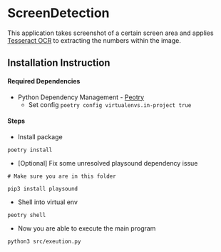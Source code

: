 # ScreenDetection

This application takes screenshot of a certain screen area and applies
[Tesseract OCR](https://nanonets.com/blog/ocr-with-tesseract/) to extracting the numbers within the image.


## Installation Instruction

#### Required Dependencies

- Python Dependency Management - [Peotry](https://python-poetry.org/)  
    - Set config `poetry config virtualenvs.in-project true`

#### Steps

- Install package
```
poetry install
```

- [Optional] Fix some unresolved playsound dependency issue
```
# Make sure you are in this folder

pip3 install playsound

```

- Shell into virtual env
```
peotry shell
```

- Now you are able to execute the main program

```
python3 src/exeution.py
```